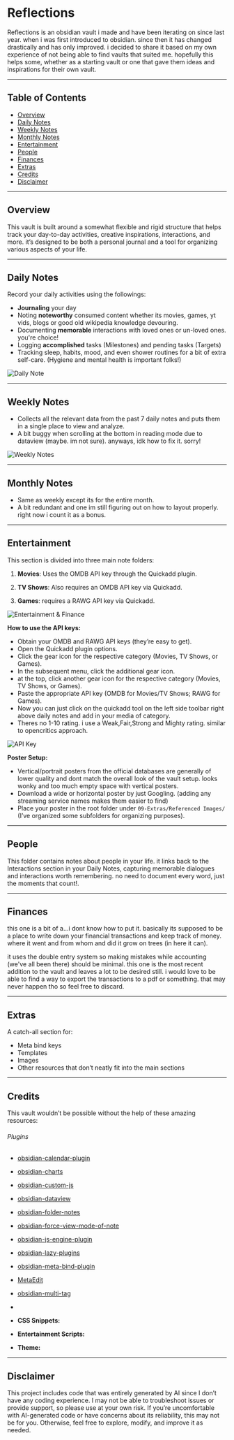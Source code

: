 # Reflections

Reflections is an obsidian vault i made and have been iterating on since last year. when i was first introduced to obsidian. since then it has changed drastically and has only improved. i decided to share it based on my own experience of not being able to find vaults that suited me. hopefully this helps some, whether as a starting vault or one that gave them ideas and inspirations for their own vault.

---

## Table of Contents

- [Overview](#overview)
- [Daily Notes](#daily-notes)
- [Weekly Notes](#weekly-notes)
- [Monthly Notes](#monthly-notes)
- [Entertainment](#entertainment)
- [People](#people)
- [Finances](#finances)
- [Extras](#extras)
- [Credits](#credits)
- [Disclaimer](#disclaimer)

---

## Overview

This vault is built around a somewhat flexible and rigid structure that helps track your day-to-day activities, creative inspirations, interactions, and more. it’s designed to be both a personal journal and a tool for organizing various aspects of your life.

---

## Daily Notes

 Record your daily activities using the followings:
 
 - **Journaling** your day
 - Noting **noteworthy** consumed content whether its movies, games, yt vids, blogs or good old wikipedia knowledge devouring. 
 - Documenting **memorable** interactions with loved ones or un-loved ones. you're choice!
 - Logging **accomplished** tasks (Milestones) and pending tasks (Targets)
 - Tracking sleep, habits, mood, and even shower routines for a bit of extra self-care. (Hygiene and mental health is important folks!)

![Daily Note](https://raw.githubusercontent.com/masterelf425900/Reflections-an-obsidian-vault/main/Images/Daily%20Notes%20Template.avif)


---

## Weekly Notes

- Collects all the relevant data from the past 7 daily notes and puts them in a single place to view and analyze. 
- A bit buggy when scrolling at the bottom in reading mode due to dataview (maybe. im not sure). anyways, idk how to fix it. sorry!

![Weekly Notes](https://github.com/masterelf425900/Reflections-an-obsidian-vault/blob/main/Images/Weekly%20Notes%20Template.avif)

---

## Monthly Notes

- Same as weekly except its for the entire month. 
- A bit redundant and one im still figuring out on how to layout properly. right now i count it as a bonus.

---

## Entertainment

This section is divided into three main note folders:

1. **Movies**: Uses the OMDB API key through the Quickadd plugin.

2. **TV Shows**: Also requires an OMDB API key via Quickadd.

3. **Games**: requires a RAWG API key via Quickadd.

![Entertainment & Finance](https://github.com/masterelf425900/Reflections-an-obsidian-vault/blob/main/Images/Media%20&%20Finance.avif)

**How to use the API keys:**
- Obtain your OMDB and RAWG API keys (they’re easy to get).
- Open the Quickadd plugin options.
- Click the gear icon for the respective category (Movies, TV Shows, or Games).
- In the subsequent menu, click the additional gear icon.
- at the top, click another gear icon for the respective category (Movies, TV Shows, or Games).
- Paste the appropriate API key (OMDB for Movies/TV Shows; RAWG for Games).
- Now you can just click on the quickadd tool on the left side toolbar right above daily notes and add in your media of category.
- Theres no 1-10 rating. i use a Weak,Fair,Strong and Mighty rating. similar to opencritics approach.

![API Key](https://github.com/masterelf425900/Reflections-an-obsidian-vault/blob/main/Images/API%20Key.avif)

**Poster Setup:**
- Vertical/portrait posters from the official databases are generally of lower quality and dont match the overall look of the vault setup. looks wonky and too much empty space with vertical posters.
- Download a wide or horizontal poster by just Googling. (adding any streaming service names makes them easier to find)
- Place your poster in the root folder under `09-Extras/Referenced Images/` (I’ve organized some subfolders for organizing purposes).

---

## People

This folder contains notes about people in your life. it links back to the Interactions section in your Daily Notes, capturing memorable dialogues and interactions worth remembering. no need to document every word, just the moments that count!.

---

## Finances

this one is a bit of a...i dont know how to put it. basically its supposed to be a place to write down your financial transactions and keep track of money. where it went and from whom and did it grow on trees (in here it can). 

it uses the double entry system so making mistakes while accounting (we've all been there) should be minimal. this one is the most recent addition to the vault and leaves a lot to be desired still. i would love to be able to find a way to export the transactions to a pdf or something. that may never happen tho so feel free to discard.

---

## Extras

A catch-all section for:
- Meta bind keys
- Templates
- Images
- Other resources that don’t neatly fit into the main sections

---

## Credits

This vault wouldn’t be possible without the help of these amazing resources:

###### Plugins
- [obsidian-calendar-plugin](https://github.com/liamcain/obsidian-calendar-plugin)
- [obsidian-charts](https://github.com/phibr0/obsidian-charts)
- [obsidian-custom-js](https://github.com/saml-dev/obsidian-custom-js)
- [obsidian-dataview](https://github.com/blacksmithgu/obsidian-dataview)
- [obsidian-folder-notes](https://github.com/LostPaul/obsidian-folder-notes)
- [obsidian-force-view-mode-of-note](https://github.com/bwydoogh/obsidian-force-view-mode-of-note)
- [obsidian-js-engine-plugin](https://github.com/mProjectsCode/obsidian-js-engine-plugin)
- [obsidian-lazy-plugins](https://github.com/alangrainger/obsidian-lazy-plugins)
- [obsidian-meta-bind-plugin](https://github.com/mProjectsCode/obsidian-meta-bind-plugin)
- [MetaEdit](https://github.com/chhoumann/MetaEdit)
- [obsidian-multi-tag](https://github.com/technohiker/obsidian-multi-tag)
- 


- **CSS Snippets:** 
- **Entertainment Scripts:** 
- **Theme:**


---

## Disclaimer

This project includes code that was entirely generated by AI since I don’t have any coding experience. I may not be able to troubleshoot issues or provide support, so please use at your own risk. If you’re uncomfortable with AI-generated code or have concerns about its reliability, this may not be for you. Otherwise, feel free to explore, modify, and improve it as needed.

